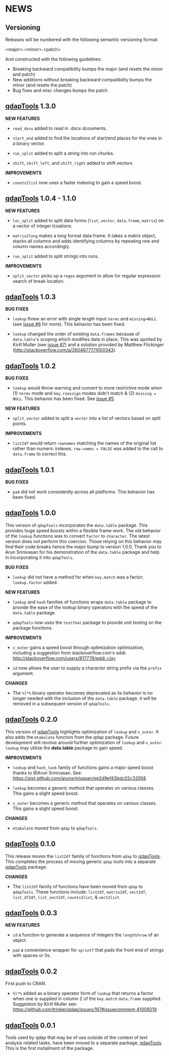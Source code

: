 NEWS 
====

Versioning
----------

Releases will be numbered with the following semantic versioning format:

&lt;major&gt;.&lt;minor&gt;.&lt;patch&gt;

And constructed with the following guidelines:

* Breaking backward compatibility bumps the major (and resets the minor 
  and patch)
* New additions without breaking backward compatibility bumps the minor 
  (and resets the patch)
* Bug fixes and misc changes bumps the patch

 <a href="https://github.com/trinker/qdapTools" target="_blank">qdapTools</a> 1.3.0
----------------------------------------------------------------

**NEW FEATURES**

* `read_docx` added to read in .docx dcouments.

* `start_end` added to find the locations of start/end places for the ones in a 
  binary vector.

* `run_split` added to split a string into run chunks.

* `shift`, `shift_left`, and `shift_right` added to shift vectors.

**IMPROVEMENTS**

* `counts2list` now uses a faster indexing to gain a speed boost.

 <a href="https://github.com/trinker/qdapTools" target="_blank">qdapTools</a> 1.0.4 - 1.1.0
----------------------------------------------------------------

**NEW FEATURES**

* `loc_split` added to split data forms (`list`, `vector`, `data.frame`, 
  `matrix`) on a vector of integer lcoations.

* `matrix2long` makes a long format data.frame.  It takes a matrix object, stacks 
  all columns and adds identifying columns by repeating row and column names
  accordingly.  

* `run_split` added to split strings into runs.


**IMPROVEMENTS**

* `split_vector` picks up a `regex` argument to allow for regular expression 
  search of break location.


 <a href="https://github.com/trinker/qdapTools" target="_blank">qdapTools</a> 1.0.3
----------------------------------------------------------------

**BUG FIXES**

* `lookup` threw an error with single length input `terms` and `missing=NULL`
  (see <a href="https://github.com/trinker/qdapTools/issues/6">issue #6</a> for more).  This behavior has been fixed. 

* `lookup` changed the order of existing `data.frames` because of `data.table`'s
  scoping which modifies data in place.  This was spotted by Kirill Muller (see
  <a href="https://github.com/trinker/qdapTools/issues/7">issue #7</a>) and a solution provided by Matthew Flickinger 
  (<a href="http://stackoverflow.com/a/26046777/1000343)." target="_blank">http://stackoverflow.com/a/26046777/1000343).</a>


 <a href="https://github.com/trinker/qdapTools" target="_blank">qdapTools</a> 1.0.2
----------------------------------------------------------------

**BUG FIXES**

* `lookup` would throw warning and convert to more restrictive mode when 
  (1) `terms` mode and `key.reassign` modes didn't match & (2) `missing = NULL`.
  This behavior has been fixed.  See <a href="https://github.com/trinker/qdapTools/issues/5">issue #5</a>.

**NEW FEATURES**

* `split_vector` added to split a `vector` into a list of vectors based on split 
  points.

**IMPROVEMENTS**

* `list2df` would return `rownames` matching the names of the original list 
  rather than numeric indexes.  `row.names = FALSE` was added to the call to
  `data.frame` to correct this.


 <a href="https://github.com/trinker/qdapTools" target="_blank">qdapTools</a> 1.0.1
----------------------------------------------------------------

**BUG FIXES**

* `pad` did not work consistently across all platforms.  This behavior has been 
  fixed.


 <a href="https://github.com/trinker/qdapTools" target="_blank">qdapTools</a> 1.0.0
----------------------------------------------------------------

This version of `qdapTools` incorporates the `data.table` package.  This 
  provides huge speed boosts within a flexible frame work.  The old behavior of 
  the `lookup` functions was to convert `factor` to `character`.  The latest 
  version does not perform this coercion.  Those relying on this behavior may 
  find their code breaks hence the major bump to version 1.0.0.  Thank you to 
  Arun Srinivasan for his demonstration of the `data.table` package and help in 
  incorporating it into `qdapTools`.

**BUG FIXES**

* `lookup` did not have a method for when `key.match` was a factor;
  `lookup.factor` added.

**NEW FEATURES**

* `lookup` and `hash` families of functions wraps `data.table` package to 
  provide the ease of the lookup binary operators with the speed of the 
  `data.table` package.

* `qdapTools` now uses the `testthat` package to provide unit testing on 
  the package functions.

**IMPROVEMENTS**

* `v_outer` gains a speed boost through optimization optimization, including a 
  suggestion from stackoverflow.com's eddi: 
  <a href="http://stackoverflow.com/users/817778/eddi." target="_blank">http://stackoverflow.com/users/817778/eddi.</a>

* `id` now allows the user to supply a character string prefix via the `prefix` 
  argument.

**CHANGES**

* The `%l*%` binary operator becomes deprecated as its behavior is no longer 
  needed with the inclusion of the `data.table` package.  it will be removed in 
  a subsequent version of `qdapTools`.


 <a href="https://github.com/trinker/qdapTools" target="_blank">qdapTools</a> 0.2.0
----------------------------------------------------------------

This version of <a href="https://github.com/trinker/qdapTools" target="_blank">qdapTools</a> highlights optimization of `lookup` and `v_outer`.
It also adds the `mtabulate` function from the qdap package.  Future development 
will revolve around further optimization of `lookup` and `v_outer`.  `lookup` 
may utilize the **data.table** package to gain speed. 

**IMPROVEMENTS**

* `lookup` and `hash_look` family of functions gains a major speed boost thanks 
  to @Arun Srinivasan.  See: https://gist.github.com/arunsrinivasan/ee2d9ef43bdc02c32958

* `lookup` becomes a generic method that operates on various classes.  This 
  gains a slight speed boost.

* `v_outer` becomes a generic method that operates on various classes.  This 
  gains a slight speed boost.

**CHANGES**

* `mtabulate` moved from `qdap` to `qdapTools`.



 <a href="https://github.com/trinker/qdapTools" target="_blank">qdapTools</a> 0.1.0
----------------------------------------------------------------

This release moves the `list2df` family of functions from `qdap` to <a href="https://github.com/trinker/qdapTools" target="_blank">qdapTools</a>.  
This completes the process of moving generic `qdap` tools into a separate 
 <a href="https://github.com/trinker/qdapTools" target="_blank">qdapTools</a> package.

**CHANGES**

* The `list2df` family of functions have been moved from `qdap` to `qdapTools`.
  These functions include: `list2df`, `matrix2df`, `vect2df`, `list_df2df`, 
  `list_vect2df`, `counts2list`, & `vect2list`.



 <a href="https://github.com/trinker/qdapTools" target="_blank">qdapTools</a> 0.0.3
----------------------------------------------------------------

**NEW FEATURES**

* `id` a function to generate a sequence of integers the `length`/`nrow` of an 
  object.

* `pad` a convenience wrapper for `sprintf` that pads the front end of strings 
  with spaces or 0s.


 <a href="https://github.com/trinker/qdapTools" target="_blank">qdapTools</a> 0.0.2
----------------------------------------------------------------

First push to CRAN.

* `%l*%` added as a binary operator form of `lookup` that returns a factor when 
  one is supplied in column 2 of the `key.match` `data.frame` supplied. 
  Suggestion by Kirill Muller see: 
  https://github.com/trinker/qdap/issues/167#issuecomment-41009219

 <a href="https://github.com/trinker/qdapTools" target="_blank">qdapTools</a> 0.0.1
----------------------------------------------------------------

Tools used by qdap that may be of use outside of the context of text analysis 
related tasks, have been moved to a separate package, <a href="https://github.com/trinker/qdapTools" target="_blank">qdapTools</a>.  This is the 
first installment of the package.
